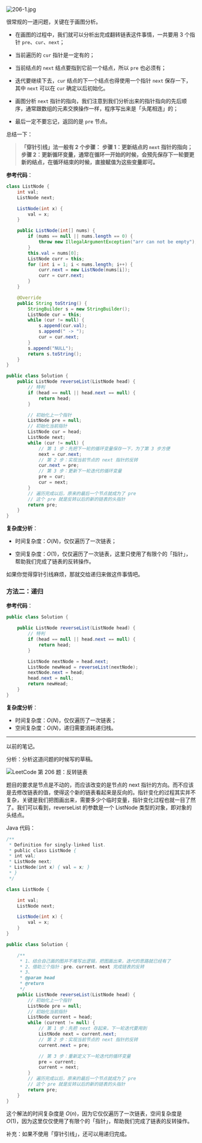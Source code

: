 ![206-1.jpg](https://pic.leetcode-cn.com/2e044f2ccb55bbbe3ef599eb580e4197fa5f06fb3ee7aabbe0d3a3bd20473514-206-1.jpg)

很常规的一道问题，关键在于画图分析。

+ 在画图的过程中，我们就可以分析出完成翻转链表这件事情，一共要用 3 个指针 `pre`、`cur`、`next`；

+ 当前遍历的 `cur` 指针是一定有的；
+ 当前结点的 `next` 结点要指到它前一个结点，所以 `pre` 也必须有；
+ 迭代要继续下去，`cur` 结点的下一个结点也得使用一个指针 `next` 保存一下，其中 `next` 可以在 `cur` 确定以后初始化。
+ 画图分析 `next` 指针的指向，我们注意到我们分析出来的指针指向的先后顺序，通常跟数组的元素交换操作一样，程序写出来是「头尾相连」的；
+ 最后一定不要忘记，返回的是 `pre` 节点。


总结一下：

> **「穿针引线」法一般有 2 个步骤：**
> **步骤 1：更新结点的 `next` 指针的指向；**
> **步骤 2：更新循环变量，通常在循环一开始的时候，会预先保存下一轮要更新的结点，在循环结束的时候，直接赋值为这些变量即可。**

**参考代码**：

```java
class ListNode {
    int val;
    ListNode next;

    ListNode(int x) {
        val = x;
    }

    public ListNode(int[] nums) {
        if (nums == null || nums.length == 0) {
            throw new IllegalArgumentException("arr can not be empty");
        }
        this.val = nums[0];
        ListNode curr = this;
        for (int i = 1; i < nums.length; i++) {
            curr.next = new ListNode(nums[i]);
            curr = curr.next;
        }
    }

    @Override
    public String toString() {
        StringBuilder s = new StringBuilder();
        ListNode cur = this;
        while (cur != null) {
            s.append(cur.val);
            s.append(" -> ");
            cur = cur.next;
        }
        s.append("NULL");
        return s.toString();
    }
}

public class Solution {
    public ListNode reverseList(ListNode head) {
        // 特判
        if (head == null || head.next == null) {
            return head;
        }

        // 初始化上一个指针
        ListNode pre = null;
        // 初始化当前指针
        ListNode cur = head;
        ListNode next;
        while (cur != null) {
            // 第 1 步：先把下一轮的循环变量保存一下，为了第 3 步方便
            next = cur.next;
            // 第 2 步：实现当前节点的 next 指针的反转
            cur.next = pre;
            // 第 3 步：更新下一轮迭代的循环变量
            pre = cur;
            cur = next;
        }
        // 遍历完成以后，原来的最后一个节点就成为了 pre
        // 这个 pre 就是反转以后的新的链表的头指针
        return pre;
    }
}
```

**复杂度分析**：

+ 时间复杂度：$O(N)$，仅仅遍历了一次链表；

+ 空间复杂度：$O(1)$，仅仅遍历了一次链表，这里只使用了有限个的「指针」，帮助我们完成了链表的反转操作。

如果你觉得穿针引线麻烦，那就交给递归来做这件事情吧。

### 方法二：递归

**参考代码**：

```java
public class Solution {

    public ListNode reverseList(ListNode head) {
        // 特判
        if (head == null || head.next == null) {
            return head;
        }

        ListNode nextNode = head.next;
        ListNode newHead = reverseList(nextNode);
        nextNode.next = head;
        head.next = null;
        return newHead;
    }
}
```

**复杂度分析**：

+ 时间复杂度：$O(N)$，仅仅遍历了一次链表；
+ 空间复杂度：$O(N)$，递归需要消耗递归栈。

---

以前的笔记。


分析：分析这道问题的时候写的草稿。

![LeetCode 第 206 题：反转链表](https://liweiwei1419.gitee.io/images/leetcode-solution/206-1.jpg)

题目的要求是节点是不动的，而应该改变的是节点的 next 指针的方向。而不应该是去修改链表的值，使得这个新的链表看起来是反向的。指针变化的过程其实并不复杂，关键是我们把图画出来，需要多少个临时变量，指针变化过程也就一目了然了。我们可以看到，reverseList 的参数是一个 ListNode 类型的对象，即对象的头结点。

Java 代码：
```java
/**
 * Definition for singly-linked list.
 * public class ListNode {
 * int val;
 * ListNode next;
 * ListNode(int x) { val = x; }
 * }
 */

class ListNode {

    int val;
    ListNode next;

    ListNode(int x) {
        val = x;
    }
}

public class Solution {

    /**
     * 1、结合自己画的图并不难写出逻辑，把图画出来，迭代的思路就已经有了
     * 2、借助三个指针：pre、current、next 完成链表的反转
     * 3、
     * @param head
     * @return
     */
    public ListNode reverseList(ListNode head) {
        // 初始化上一个指针
        ListNode pre = null;
        // 初始化当前指针
        ListNode current = head;
        while (current != null) {
            // 第 1 步：先把 next 存起来，下一轮迭代要用到
            ListNode next = current.next;
            // 第 2 步：实现当前节点的 next 指针的反转
            current.next = pre;

            // 第 3 步：重新定义下一轮迭代的循环变量
            pre = current;
            current = next;
        }
        // 遍历完成以后，原来的最后一个节点就成为了 pre
        // 这个 pre 就是反转以后的新的链表的头指针
        return pre;
    }
}
```

这个解法的时间复杂度是 $O(n)$，因为它仅仅遍历了一次链表，空间复杂度是$O(1)$，因为这里仅仅使用了有限个的「指针」，帮助我们完成了链表的反转操作。

补充：如果不使用「穿针引线」，还可以用递归完成。